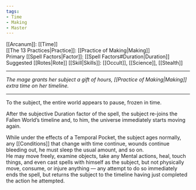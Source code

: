 ```yaml
---
tags:
- Time
- Making
- Master
---
```


[[Arcanum]]: [[Time]]\
[[The 13 Practices|Practice]]: [[Practice of Making|Making]]\
Primary [[Spell Factors|Factor]]: [[Spell Factors#Duration|Duration]]\
Suggested [[Rotes|Rote]] [[Skill|Skills]]: [[Occult]], [[Science]], [[Stealth]]

---

_The mage grants her subject a gift of hours, [[Practice of Making|Making]] extra time on her timeline._

---

To the subject, the entire world appears to pause, frozen in time.

After the subjective Duration factor of the spell, the subject re-joins the Fallen World’s timeline and, to him, the universe immediately starts moving again.

While under the effects of a Temporal Pocket, the subject ages normally, any [[Conditions]] that change with time continue, wounds continue bleeding out, he must sleep the usual amount, and so on.\
He may move freely, examine objects, take any Mental actions, heal, touch things, and even cast spells with himself as the subject, but not physically move, consume, or injure anything — any attempt to do so immediately ends the spell, but returns the subject to the timeline having just completed the action he attempted.